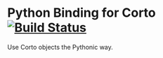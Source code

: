 Python Binding for Corto [![Build Status](https://travis-ci.org/cortoproject/python-binding.svg?branch=master)](https://travis-ci.org/cortoproject/python-binding)
========================

Use Corto objects the Pythonic way.
